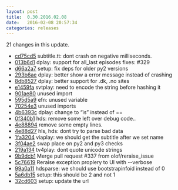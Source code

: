 ```yaml
---
layout: post
title:  0.30.2016.02.08
date:   2016-02-08 20:57:34
categories: releases
---
```


21 changes in this update.

* [cd75cd5](https://github.com/spaam/svtplay-dl/commit/cd75cd5) subtitle.tt: dont crash on negative milliseconds.
* [013b6d1](https://github.com/spaam/svtplay-dl/commit/013b6d1) dplay: support for all_last episodes fixes: #329
* [d66a2a7](https://github.com/spaam/svtplay-dl/commit/d66a2a7) setup: fix deps for older py2 versions
* [293b6ae](https://github.com/spaam/svtplay-dl/commit/293b6ae) dplay: better show a error message instead of crashing
* [8db8527](https://github.com/spaam/svtplay-dl/commit/8db8527) dplay: better support for .dk, .no sites
* [e1459fa](https://github.com/spaam/svtplay-dl/commit/e1459fa) svtplay: need to encode the string before hashing it
* [901ae80](https://github.com/spaam/svtplay-dl/commit/901ae80) unused import
* [595d5a9](https://github.com/spaam/svtplay-dl/commit/595d5a9) efn: unused variable
* [70254e3](https://github.com/spaam/svtplay-dl/commit/70254e3) unused imports
* [4b6393c](https://github.com/spaam/svtplay-dl/commit/4b6393c) dplay: change to “is” instead of ==
* [0f340b1](https://github.com/spaam/svtplay-dl/commit/0f340b1) hds: remove some left over debug code..
* [4e88894](https://github.com/spaam/svtplay-dl/commit/4e88894) remove some empty lines.
* [4e88d27](https://github.com/spaam/svtplay-dl/commit/4e88d27) hls, hds: dont try to parse bad data
* [1fa3204](https://github.com/spaam/svtplay-dl/commit/1fa3204) viaplay: we should get the subtitle after we set name
* [3f04ae2](https://github.com/spaam/svtplay-dl/commit/3f04ae2) swap place on py2 and py3 checks
* [219a134](https://github.com/spaam/svtplay-dl/commit/219a134) tv4play: dont quote unicode strings
* [9b9dcb1](https://github.com/spaam/svtplay-dl/commit/9b9dcb1) Merge pull request #337 from olof/reraise_issue
* [5c76619](https://github.com/spaam/svtplay-dl/commit/5c76619) Reraise exception proplery to UI with --verbose
* [99a0a11](https://github.com/spaam/svtplay-dl/commit/99a0a11) hdsparse: we should use bootstrapinfoid instead of 0
* [5a6db15](https://github.com/spaam/svtplay-dl/commit/5a6db15) setup: this should be 2 and not 1
* [32cd603](https://github.com/spaam/svtplay-dl/commit/32cd603) setup: update the url

